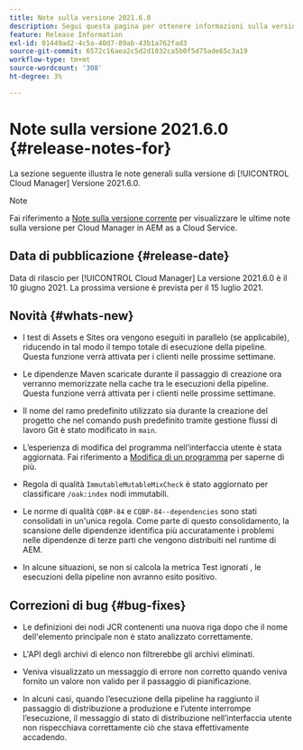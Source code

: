 ```yaml
---
title: Note sulla versione 2021.6.0
description: Segui questa pagina per ottenere informazioni sulla versione 2021.6.0 di Cloud Manager
feature: Release Information
exl-id: 01449ad2-4c5a-40d7-89ab-43b1a762fad3
source-git-commit: 6572c16aea2c5d2d1032ca5b0f5d75ade65c3a19
workflow-type: tm+mt
source-wordcount: '308'
ht-degree: 3%

---
```


# Note sulla versione 2021.6.0 {#release-notes-for}

La sezione seguente illustra le note generali sulla versione di [!UICONTROL Cloud Manager] Versione 2021.6.0.

>[!NOTE]
>Fai riferimento a [Note sulla versione corrente](https://experienceleague.adobe.com/docs/experience-manager-cloud-service/onboarding/getting-access/release-notes-cloud-manager/release-notes-cm-current.html?lang=en#getting-access) per visualizzare le ultime note sulla versione per Cloud Manager in AEM as a Cloud Service.

## Data di pubblicazione {#release-date}

Data di rilascio per [!UICONTROL Cloud Manager] La versione 2021.6.0 è il 10 giugno 2021.
La prossima versione è prevista per il 15 luglio 2021.

## Novità {#whats-new}

* I test di Assets e Sites ora vengono eseguiti in parallelo (se applicabile), riducendo in tal modo il tempo totale di esecuzione della pipeline. Questa funzione verrà attivata per i clienti nelle prossime settimane.

* Le dipendenze Maven scaricate durante il passaggio di creazione ora verranno memorizzate nella cache tra le esecuzioni della pipeline. Questa funzione verrà attivata per i clienti nelle prossime settimane.

* Il nome del ramo predefinito utilizzato sia durante la creazione del progetto che nel comando push predefinito tramite gestione flussi di lavoro Git è stato modificato in `main`.

* L’esperienza di modifica del programma nell’interfaccia utente è stata aggiornata. Fai riferimento a [Modifica di un programma](/help/getting-started/program-setup.md#editing-program) per saperne di più.

* Regola di qualità `ImmutableMutableMixCheck` è stato aggiornato per classificare `/oak:index` nodi immutabili.

* Le norme di qualità `CQBP-84` e `CQBP-84--dependencies` sono stati consolidati in un&#39;unica regola. Come parte di questo consolidamento, la scansione delle dipendenze identifica più accuratamente i problemi nelle dipendenze di terze parti che vengono distribuiti nel runtime di AEM.

* In alcune situazioni, se non si calcola la metrica Test ignorati , le esecuzioni della pipeline non avranno esito positivo.

## Correzioni di bug {#bug-fixes}

* Le definizioni dei nodi JCR contenenti una nuova riga dopo che il nome dell&#39;elemento principale non è stato analizzato correttamente.

* L&#39;API degli archivi di elenco non filtrerebbe gli archivi eliminati.

* Veniva visualizzato un messaggio di errore non corretto quando veniva fornito un valore non valido per il passaggio di pianificazione.

* In alcuni casi, quando l’esecuzione della pipeline ha raggiunto il passaggio di distribuzione a produzione e l’utente interrompe l’esecuzione, il messaggio di stato di distribuzione nell’interfaccia utente non rispecchiava correttamente ciò che stava effettivamente accadendo.
